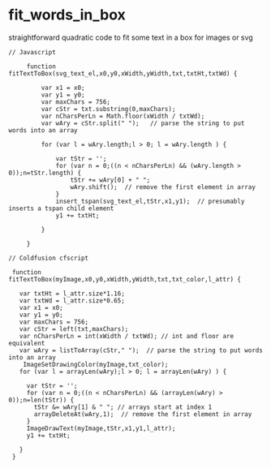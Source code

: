 # fit_words_in_box
straightforward quadratic code to fit some text in a box for images or svg


	// Javascript

		 function fitTextToBox(svg_text_el,x0,y0,xWidth,yWidth,txt,txtHt,txtWd) {

		     var x1 = x0;
		     var y1 = y0;
		     var maxChars = 756;
		     var cStr = txt.substring(0,maxChars);
		     var nCharsPerLn = Math.floor(xWidth / txtWd); 
		     var wAry = cStr.split(" ");   // parse the string to put words into an array

		     for (var l = wAry.length;l > 0; l = wAry.length ) {

				 var tStr = '';
				 for (var n = 0;((n < nCharsPerLn) && (wAry.length > 0));n=tStr.length) {
					 tStr += wAry[0] + " "; 
					 wAry.shift();  // remove the first element in array
				 }
				 insert_tspan(svg_text_el,tStr,x1,y1);  // presumably inserts a tspan child element 
				 y1 += txtHt;

		     }

		 }

    // Coldfusion cfscript
    
	 function fitTextToBox(myImage,x0,y0,xWidth,yWidth,txt,txt_color,l_attr) {
     
       var txtHt = l_attr.size*1.16;
       var txtWd = l_attr.size*0.65;
       var x1 = x0;
       var y1 = y0;
       var maxChars = 756;
       var cStr = left(txt,maxChars);
       var nCharsPerLn = int(xWidth / txtWd); // int and floor are equivalent
       var wAry = listToArray(cStr," ");  // parse the string to put words into an array
        ImageSetDrawingColor(myImage,txt_color);
       for (var l = arrayLen(wAry);l > 0; l = arrayLen(wAry) ) {
         
         var tStr = '';
         for (var n = 0;((n < nCharsPerLn) && (arrayLen(wAry) > 0));n=len(tStr)) {
           tStr &= wAry[1] & " "; // arrays start at index 1
           arrayDeleteAt(wAry,1);  // remove the first element in array
         }
         ImageDrawText(myImage,tStr,x1,y1,l_attr);
         y1 += txtHt;

       }
	 }
